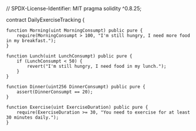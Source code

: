 // SPDX-License-Identifier: MIT
pragma solidity ^0.8.25;

contract DailyExerciseTracking {

    function Morning(uint MorningConsumpt) public pure {
        require(MorningConsumpt > 100, "I'm still hungry, I need more food in my breakfast.");
    }

    function Lunch(uint LunchConsumpt) public pure {
        if (LunchConsumpt < 50) {
            revert("I'm still hungry, I need food in my lunch.");
        }
    }

    function Dinner(uint256 DinnerConsumpt) public pure {
        assert(DinnerConsumpt == 20);
    }

    function Exercise(uint ExerciseDuration) public pure {
        require(ExerciseDuration >= 30, "You need to exercise for at least 30 minutes daily.");
    }
